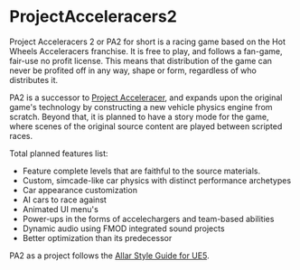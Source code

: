 # ProjectAcceleracers2
 
Project Acceleracers 2 or PA2 for short is a racing game based on the Hot Wheels Acceleracers franchise. It is free to play, and follows a fan-game, fair-use no profit license. This means that distribution of the game can never be profited off in any way, shape or form, regardless of who distributes it.

PA2 is a successor to [Project Acceleracer](https://ingmarmatthis.nl/project-acceleracer/about.html), and expands upon the original game's technology by constructing a new vehicle physics engine from scratch. Beyond that, it is planned to have a story mode for the game, where scenes of the original source content are played between scripted races.

Total planned features list:
- Feature complete levels that are faithful to the source materials.
- Custom, simcade-like car physics with distinct performance archetypes
- Car appearance customization
- AI cars to race against
- Animated UI menu's
- Power-ups in the forms of accelechargers and team-based abilities
- Dynamic audio using FMOD integrated sound projects
- Better optimization than its predecessor

PA2 as a project follows the [Allar Style Guide for UE5](https://github.com/Allar/ue5-style-guide).
